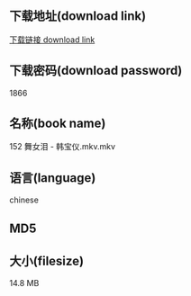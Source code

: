 ## 下载地址(download link)
[下载链接 download link](https://tutu365.netlify.app/?s=152+%E8%88%9E%E5%A5%B3%E6%B3%AA+-+%E9%9F%A9%E5%AE%9D%E4%BB%AA.mkv)

## 下载密码(download password)
1866

## 名称(book name)
152 舞女泪 - 韩宝仪.mkv.mkv

## 语言(language)
chinese

## MD5


## 大小(filesize)
14.8 MB
